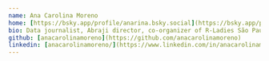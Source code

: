 ```yaml
---
name: Ana Carolina Moreno
home: [https://bsky.app/profile/anarina.bsky.social](https://bsky.app/profile/anarina.bsky.social)
bio: Data journalist, Abraji director, co-organizer of R-Ladies São Paulo
github: [anacarolinamoreno](https://github.com/anacarolinamoreno)
linkedin: [anacarolinamoreno/](https://www.linkedin.com/in/anacarolinamoreno/)
---
```

